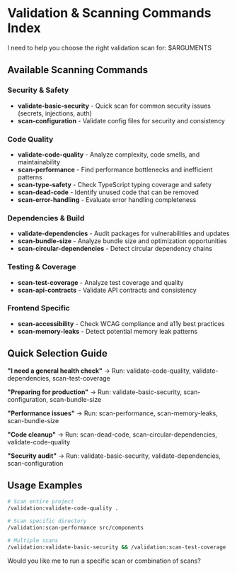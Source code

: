 # Validation & Scanning Commands Index

I need to help you choose the right validation scan for: $ARGUMENTS

## Available Scanning Commands

### Security & Safety
- **validate-basic-security** - Quick scan for common security issues (secrets, injections, auth)
- **scan-configuration** - Validate config files for security and consistency

### Code Quality
- **validate-code-quality** - Analyze complexity, code smells, and maintainability
- **scan-performance** - Find performance bottlenecks and inefficient patterns
- **scan-type-safety** - Check TypeScript typing coverage and safety
- **scan-dead-code** - Identify unused code that can be removed
- **scan-error-handling** - Evaluate error handling completeness

### Dependencies & Build
- **validate-dependencies** - Audit packages for vulnerabilities and updates
- **scan-bundle-size** - Analyze bundle size and optimization opportunities
- **scan-circular-dependencies** - Detect circular dependency chains

### Testing & Coverage
- **scan-test-coverage** - Analyze test coverage and quality
- **scan-api-contracts** - Validate API contracts and consistency

### Frontend Specific
- **scan-accessibility** - Check WCAG compliance and a11y best practices
- **scan-memory-leaks** - Detect potential memory leak patterns

## Quick Selection Guide

**"I need a general health check"**
→ Run: validate-code-quality, validate-dependencies, scan-test-coverage

**"Preparing for production"**
→ Run: validate-basic-security, scan-configuration, scan-bundle-size

**"Performance issues"**
→ Run: scan-performance, scan-memory-leaks, scan-bundle-size

**"Code cleanup"**
→ Run: scan-dead-code, scan-circular-dependencies, validate-code-quality

**"Security audit"**
→ Run: validate-basic-security, validate-dependencies, scan-configuration

## Usage Examples

```bash
# Scan entire project
/validation:validate-code-quality .

# Scan specific directory
/validation:scan-performance src/components

# Multiple scans
/validation:validate-basic-security && /validation:scan-test-coverage
```

Would you like me to run a specific scan or combination of scans?